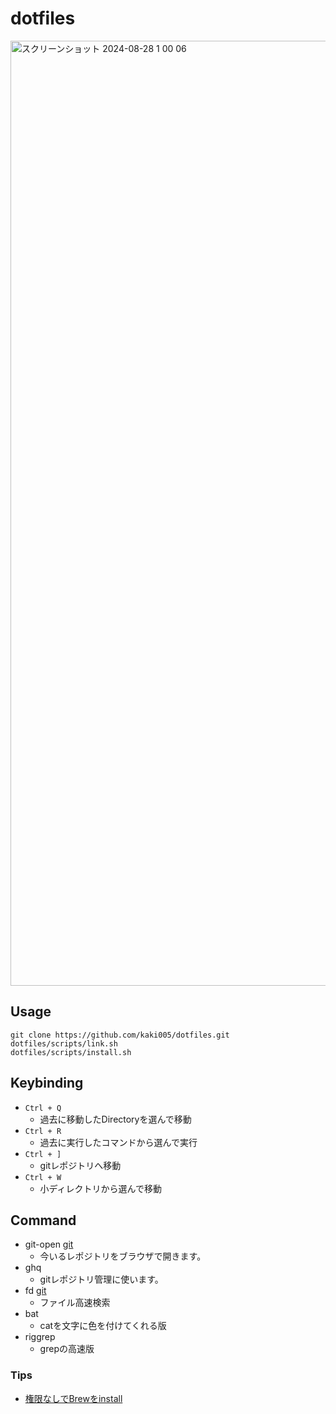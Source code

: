 # dotfiles
<img width="1512" alt="スクリーンショット 2024-08-28 1 00 06" src="https://github.com/user-attachments/assets/6d9c0467-30f9-4220-ac09-7aa8ef4f70db">

## Usage
```
git clone https://github.com/kaki005/dotfiles.git
dotfiles/scripts/link.sh
dotfiles/scripts/install.sh 
```
## Keybinding
- `Ctrl + Q`
  - 過去に移動したDirectoryを選んで移動
- `Ctrl + R`
  - 過去に実行したコマンドから選んで実行
- `Ctrl + ]`
  - gitレポジトリへ移動
- `Ctrl + W`
  - 小ディレクトリから選んで移動
## Command
- git-open [git](https://github.com/paulirish/git-open)
  - 今いるレポジトリをブラウザで開きます。  
- ghq
  - gitレポジトリ管理に使います。
- fd [git](https://github.com/sharkdp/fd)
  - ファイル高速検索
- bat
  - catを文字に色を付けてくれる版
- riggrep
  - grepの高速版      



### Tips
- [権限なしでBrewをinstall](https://zenn.dev/toshihiro_tange/articles/mac-install-homebrew-no-admin-rights)
